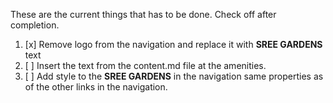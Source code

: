 These are the current things that has to be done. Check off after completion.

1. [x] Remove logo from the navigation and replace it with __SREE GARDENS__ text
2. [ ] Insert the text from the content.md file at the amenities.
3. [ ] Add style to the __SREE GARDENS__ in the navigation same properties as of the other links in the navigation.
